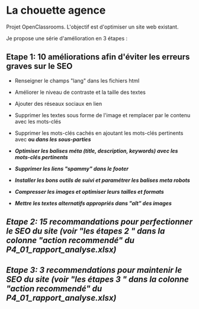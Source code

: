 # La chouette agence

Projet OpenClassrooms. L'objectif est d'optimiser un site web existant.

Je propose une série d'amélioration en 3 étapes :

## Etape 1: 10 améliorations afin d'éviter les erreurs graves sur le SEO

- Renseigner le champs "lang" dans les fichiers html

- Améliorer le niveau de contraste et la taille des textes

- Ajouter des réseaux sociaux en lien 

- Supprimer les textes sous forme de l'image et remplacer par le contenu avec les mots-clés

- Supprimer les mots-clés cachés en ajoutant les mots-clés pertinents avec <strong> ou <em> dans les sous-parties
  
- Optimiser les balises méta (title, description, keywords) avec les mots-clés pertinents
  
- Supprimer les liens "spammy" dans le footer
  
- Installer les bons outils de suivi et paramétrer les balises meta robots
  
- Compresser les images et optimiser leurs tailles et formats
  
- Mettre les textes alternatifs appropriés dans "alt" des images

## Etape 2: 15 recommandations pour perfectionner le SEO du site (voir "les étapes 2 " dans la colonne "action recommendé" du P4_01_rapport_analyse.xlsx)

## Etape 3: 3 recommendations pour maintenir le SEO du site (voir "les étapes 3 " dans la colonne "action recommendé" du P4_01_rapport_analyse.xlsx)

